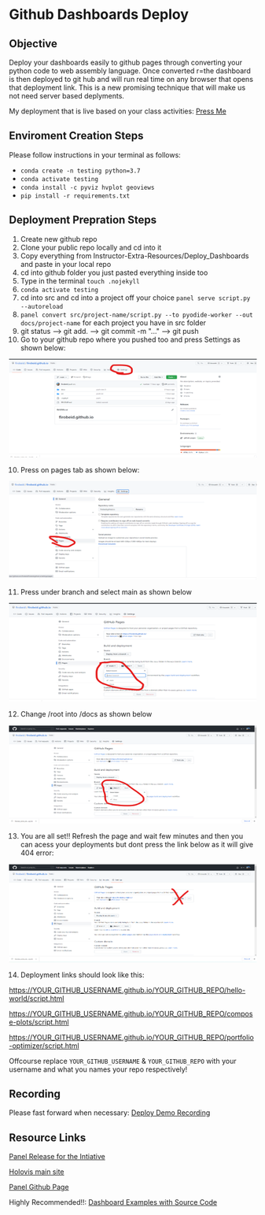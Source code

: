 # Github Dashboards Deploy  


## Objective
Deploy your dashboards easily to github pages through converting your python code to web assembly language. Once converted r=the dashboard is then deployed to git hub and will run real time on any browser that opens that deployment link. This is a new promising technique that will make us not need server based deplyments.

My deployment that is live based on your class activities: [Press Me](https://firobeid.github.io/compose-plots/script.html)

## Enviroment Creation Steps
Please follow instructions in your terminal as follows:
* `conda create -n testing python=3.7`
* `conda activate testing`
* `conda install -c pyviz hvplot geoviews`
* `pip install -r requirements.txt`


## Deployment Prepration Steps
1. Create new github repo
2. Clone your public repo locally and cd into it
3. Copy everything from Instructor-Extra-Resources/Deploy_Dashboards and paste in your local repo
4. cd into github folder you just pasted everything inside too
4. Type in the terminal `touch .nojekyll`
5. `conda activate testing`
6. cd into src and cd into a project off your choice `panel serve script.py --autoreload`
7. `panel convert src/project-name/script.py --to pyodide-worker --out docs/project-name` for each project you have in src folder
8. git status --> git add. --> git commit -m "..." --> git push
9. Go to your github repo where you pushed too and press Settings as shown below:
<p style="text-align:center;"><img src="./Images/Step1.png" width="900" height="200"/></p>

10. Press on pages tab as shown below:
<p style="text-align:center;"><img src="./Images/Step2.png" width="900" height="200"/></p>

11. Press under branch and select main as shown below
<p style="text-align:center;"><img src="./Images/Step3.png" width="900" height="200"/></p>

12. Change /root into /docs as shown below
<p style="text-align:center;"><img src="./Images/Step4.png" width="900" height="200"/></p>

13. You are all set!! Refresh the page and wait few minutes and then you can acess your deployments but dont press the link below as it will give 404 error:
<p style="text-align:center;"><img src="./Images/Step5.png" width="900" height="200"/></p>


14. Deployment links should look like this:

https://YOUR_GITHUB_USERNAME.github.io/YOUR_GITHUB_REPO/hello-world/script.html

https://YOUR_GITHUB_USERNAME.github.io/YOUR_GITHUB_REPO/compose-plots/script.html

https://YOUR_GITHUB_USERNAME.github.io/YOUR_GITHUB_REPO/portfolio-optimizer/script.html

Offcourse replace `YOUR_GITHUB_USERNAME` & `YOUR_GITHUB_REPO` with your username and what you names your repo respectively!

## Recording
Please fast forward when necessary:
[Deploy Demo Recording](https://zoom.us/rec/share/zsisyqlyEKT3AAVGR83UNB1rbOviF3W9oZJhZrqPVScPOpaAP3xTm-bZ2KLA5QbO.173WwTK4Y0f8HfiX?startTime=1667440991000)

## Resource Links
[Panel Release for the Intiative](https://blog.holoviz.org/panel_0.14.html)

[Holovis main site](https://blog.holoviz.org/panel_0.14.html)

[Panel Github Page](https://github.com/holoviz/panel)

Highly Recommended!!:
[Dashboard Examples with Source Code](https://examples.pyviz.org/index.html)